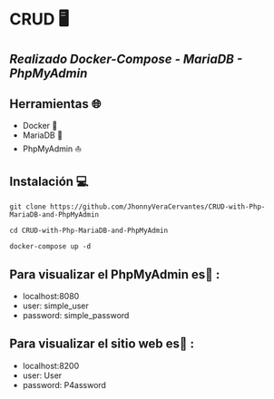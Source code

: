 # CRUD :desktop_computer:
## _Realizado Docker-Compose - MariaDB - PhpMyAdmin_

## Herramientas :globe_with_meridians:
* Docker :whale2:
* MariaDB :seal:
* PhpMyAdmin :boat:

## Instalación :computer:
```
git clone https://github.com/JhonnyVeraCervantes/CRUD-with-Php-MariaDB-and-PhpMyAdmin
```
```
cd CRUD-with-Php-MariaDB-and-PhpMyAdmin
```
```
docker-compose up -d
```

## Para visualizar el PhpMyAdmin es:mag_right: :
* localhost:8080
* user: simple_user
* password: simple_password


## Para visualizar el sitio web es:mag_right: :
* localhost:8200
* user: User
* password: P4assword


